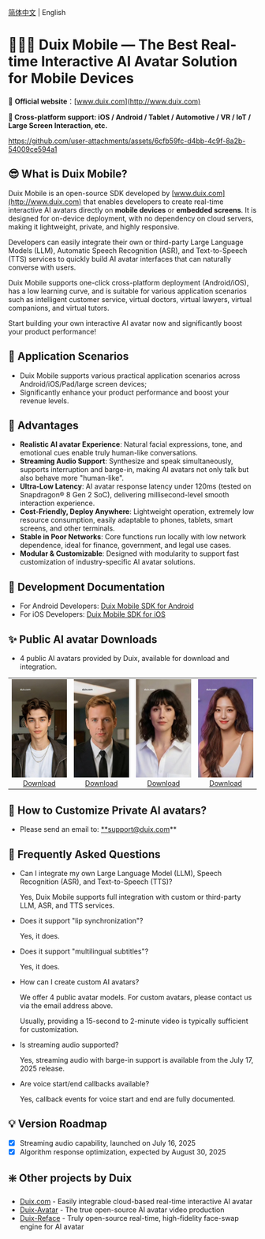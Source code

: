 [简体中文](/README_zh.md) | English

# 🚀🚀🚀 Duix Mobile — The Best Real-time Interactive AI Avatar Solution for Mobile Devices

🔗 **Official website**：[www.duix.com](http://www.duix.com)

**📱 Cross-platform support: iOS / Android / Tablet / Automotive / VR / IoT / Large Screen Interaction, etc.**

https://github.com/user-attachments/assets/6cfb59fc-d4bb-4c9f-8a2b-54009ce594a1

## 😎 What is Duix Mobile?

Duix Mobile is an open-source SDK developed by [www.duix.com](http://www.duix.com) that enables developers to create real-time interactive AI avatars directly on **mobile devices** or **embedded screens**. It is designed for on-device deployment, with no dependency on cloud servers, making it lightweight, private, and highly responsive.

Developers can easily integrate their own or third-party Large Language Models (LLM), Automatic Speech Recognition (ASR), and Text-to-Speech (TTS) services to quickly build AI avatar interfaces that can naturally converse with users.

Duix Mobile supports one-click cross-platform deployment (Android/iOS), has a low learning curve, and is suitable for various application scenarios such as intelligent customer service, virtual doctors, virtual lawyers, virtual companions, and virtual tutors.

Start building your own interactive AI avatar now and significantly boost your product performance!

## 🤩 Application Scenarios

- Duix Mobile supports various practical application scenarios across Android/iOS/Pad/large screen devices;
- Significantly enhance your product performance and boost your revenue levels.

<!-- ![example.png](./res/example.png) -->

## 🥳 Advantages

- **Realistic AI avatar Experience**: Natural facial expressions, tone, and emotional cues enable truly human-like conversations.
- **Streaming Audio Support**: Synthesize and speak simultaneously, supports interruption and barge-in, making AI avatars not only talk but also behave more "human-like".
- **Ultra-Low Latency**: AI avatar response latency under 120ms (tested on Snapdragon® 8 Gen 2 SoC), delivering millisecond-level smooth interaction experience.
- **Cost-Friendly, Deploy Anywhere**: Lightweight operation, extremely low resource consumption, easily adaptable to phones, tablets, smart screens, and other terminals.
- **Stable in Poor Networks**: Core functions run locally with low network dependence, ideal for finance, government, and legal use cases.
- **Modular & Customizable**: Designed with modularity to support fast customization of industry-specific AI avatar solutions.

## 📑 Development Documentation

- For Android Developers: [Duix Mobile SDK for Android](https://www.notion.so/duix-android/dh_aigc_android/README_en.md)
- For iOS Developers: [Duix Mobile SDK for iOS](https://www.notion.so/duix-ios/GJLocalDigitalDemo/README_en.md)

## ✨ Public AI avatar Downloads

- 4 public AI avatars provided by Duix, available for download and integration.

<table>
    <tr>
      <td align="center">
        <img src="./res/avatar/Leo.jpg" alt="Model 5" width="100%"><br>
        <a href="https://github.com/duixcom/Duix.mobile/releases/download/v2.0.1/Leo.zip">Download</a>
      </td>
      <td align="center">
        <img src="./res/avatar/Oliver.jpg" alt="Model 6" width="100%"><br>
        <a href="https://github.com/duixcom/Duix.mobile/releases/download/v2.0.1/Oliver.zip">Download</a>
      </td>
      <td align="center">
        <img src="./res/avatar/Sofia.jpg" alt="Model 6" width="100%"><br>
        <a href="https://github.com/duixcom/Duix.mobile/releases/download/v2.0.1/Sofia.zip">Download</a>
      </td>
      <td align="center">
        <img src="./res/avatar/Lily.jpg" alt="Model 6" width="100%"><br>
        <a href="https://github.com/duixcom/Duix.mobile/releases/download/v2.0.1/Lily.zip">Download</a>
      </td>
    </tr>
    </table>


## 🤗 How to Customize Private AI avatars?

- Please send an email to: [**support@duix.com](mailto:support@duix.com)**

## 🙌 Frequently Asked Questions

- Can I integrate my own Large Language Model (LLM), Speech Recognition (ASR), and Text-to-Speech (TTS)?
    
    Yes, Duix Mobile supports full integration with custom or third-party LLM, ASR, and TTS services.
    
- Does it support "lip synchronization"?
    
    Yes, it does.
    
- Does it support "multilingual subtitles"?
    
    Yes, it does.
    
- How can I create custom AI avatars?
    
    We offer 4 public avatar models. For custom avatars, please contact us via the email address above.
    
    Usually, providing a 15-second to 2-minute video is typically sufficient for customization.
    
- Is streaming audio supported?
    
    Yes, streaming audio with barge-in support is available from the July 17, 2025 release.
    
- Are voice start/end callbacks available?
    
    Yes, callback events for voice start and end are fully documented.
    

## 💡 Version Roadmap

- [x]  Streaming audio capability, launched on July 16, 2025
- [x]  Algorithm response optimization, expected by August 30, 2025

## ❇️ Other projects by Duix

- [Duix.com](http://Duix.com) - Easily integrable cloud-based real-time interactive AI avatar
- [Duix-Avatar](https://github.com/duixcom/Duix.Avatar) - The true open-source AI avatar video production
- [Duix-Reface](https://github.com/duixcom/Duix-Reface) - Truly open-source real-time, high-fidelity face-swap engine for AI avatar
